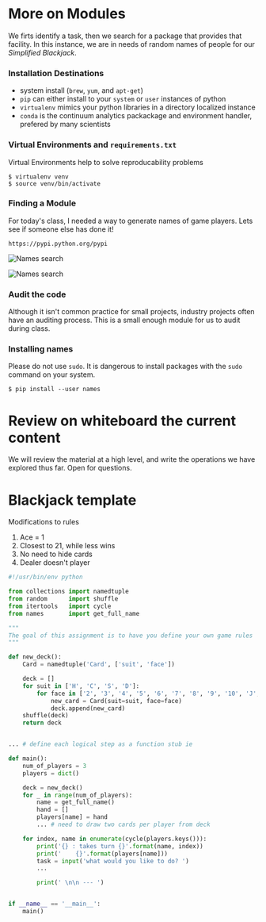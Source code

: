 # More on Modules
We firts identify a task, then we search for a package that provides that facility. In this instance, we are in needs of random names of people for our *Simplified Blackjack*.

### Installation Destinations
* system install (`brew`, `yum`, and `apt-get`)
* `pip` can either install to your `system` or `user` instances of python
* `virtualenv` mimics your python libraries in a directory localized instance
* `conda` is the continuum analytics packackage and environment handler, prefered by many scientists

### Virtual Environments and `requirements.txt`
Virtual Environments help to solve reproducability problems

```
$ virtualenv venv
$ source venv/bin/activate
```

### Finding a Module
For today's class, I needed a way to generate names of game players. Lets see if someone else has done it!

```
https://pypi.python.org/pypi
```

![Names search](./example-files/search.png)

![Names search](./example-files/find.png)

### Audit the code
Although it isn't common practice for small projects, industry projects often have an auditing process. This is a small enough module for us to audit during class. 

### Installing **names**
Please do not use `sudo`. It is dangerous to install packages with the `sudo` command on your system.

```
$ pip install --user names
```

# Review on whiteboard the current content

We will review the material at a high level, and write the operations we have explored thus far. Open for questions.

# Blackjack template

Modifications to rules

1. Ace = 1
2. Closest to 21, while less wins
3. No need to hide cards
4. Dealer doesn't player

```python
#!/usr/bin/env python                                                                                    

from collections import namedtuple
from random      import shuffle
from itertools   import cycle
from names       import get_full_name

"""                                                                                                      
The goal of this assignment is to have you define your own game rules                                    
"""

def new_deck():
    Card = namedtuple('Card', ['suit', 'face'])

    deck = []
    for suit in ['H', 'C', 'S', 'D']:
        for face in ['2', '3', '4', '5', '6', '7', '8', '9', '10', 'J', 'Q', 'K', 'A']:
            new_card = Card(suit=suit, face=face)
            deck.append(new_card)
    shuffle(deck)
    return deck


... # define each logical step as a function stub ie

def main():
    num_of_players = 3
    players = dict()

    deck = new_deck()
    for _ in range(num_of_players):
        name = get_full_name()
        hand = []
        players[name] = hand
        ... # need to draw two cards per player from deck

    for index, name in enumerate(cycle(players.keys())):
        print('{} : takes turn {}'.format(name, index))
        print('    {}'.format(players[name]))
        task = input('what would you like to do? ')
        ...

        print(' \n\n --- ')


if __name__ == '__main__':
    main()
```

